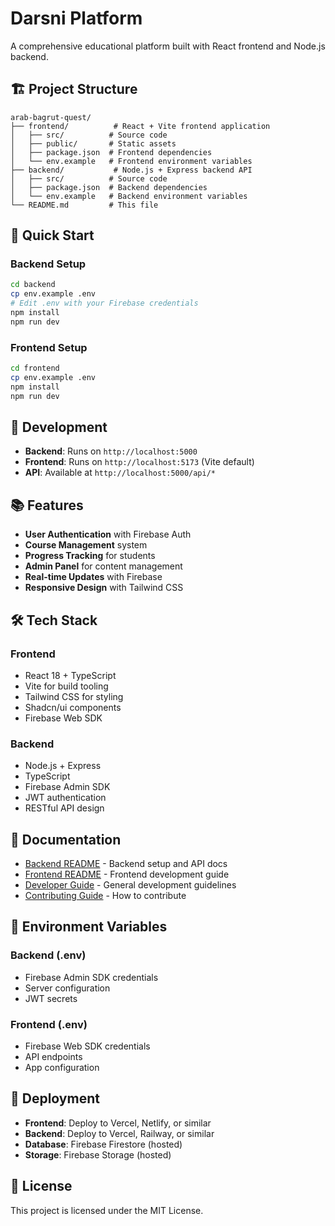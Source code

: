 
# Darsni Platform

A comprehensive educational platform built with React frontend and Node.js backend.

## 🏗️ Project Structure

```
arab-bagrut-quest/
├── frontend/          # React + Vite frontend application
│   ├── src/          # Source code
│   ├── public/       # Static assets
│   ├── package.json  # Frontend dependencies
│   └── env.example   # Frontend environment variables
├── backend/           # Node.js + Express backend API
│   ├── src/          # Source code
│   ├── package.json  # Backend dependencies
│   └── env.example   # Backend environment variables
└── README.md         # This file
```

## 🚀 Quick Start

### Backend Setup
```bash
cd backend
cp env.example .env
# Edit .env with your Firebase credentials
npm install
npm run dev
```

### Frontend Setup
```bash
cd frontend
cp env.example .env
npm install
npm run dev
```

## 🔧 Development

- **Backend**: Runs on `http://localhost:5000`
- **Frontend**: Runs on `http://localhost:5173` (Vite default)
- **API**: Available at `http://localhost:5000/api/*`

## 📚 Features

- **User Authentication** with Firebase Auth
- **Course Management** system
- **Progress Tracking** for students
- **Admin Panel** for content management
- **Real-time Updates** with Firebase
- **Responsive Design** with Tailwind CSS

## 🛠️ Tech Stack

### Frontend
- React 18 + TypeScript
- Vite for build tooling
- Tailwind CSS for styling
- Shadcn/ui components
- Firebase Web SDK

### Backend
- Node.js + Express
- TypeScript
- Firebase Admin SDK
- JWT authentication
- RESTful API design

## 📖 Documentation

- [Backend README](./backend/README.md) - Backend setup and API docs
- [Frontend README](./frontend/README.md) - Frontend development guide
- [Developer Guide](./DEVELOPER_GUIDE.md) - General development guidelines
- [Contributing Guide](./CONTRIBUTING.md) - How to contribute

## 🔐 Environment Variables

### Backend (.env)
- Firebase Admin SDK credentials
- Server configuration
- JWT secrets

### Frontend (.env)
- Firebase Web SDK credentials
- API endpoints
- App configuration

## 🚀 Deployment

- **Frontend**: Deploy to Vercel, Netlify, or similar
- **Backend**: Deploy to Vercel, Railway, or similar
- **Database**: Firebase Firestore (hosted)
- **Storage**: Firebase Storage (hosted)

## 📝 License

This project is licensed under the MIT License.
